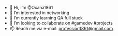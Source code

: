 - 👋 Hi, I’m @Oxana1861
- 👀 I’m interested in networking
- 🌱 I’m currently learning QA full stuck
- 💞️ I’m looking to collaborate on #gamedev #projects
- 📫 Reach me via e-mail: profession1861@gmail.com

<!---
Oxana1861/Oxana1861 is a ✨ special ✨ repository because its `README.md` (this file) appears on your GitHub profile.
You can click the Preview link to take a look at your changes.
--->
